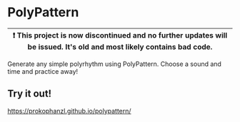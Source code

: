 # PolyPattern

| :exclamation: This project is now discontinued and no further updates will be issued. It's old and most likely contains bad code. |
| --------------------------------------------------------------------------------------------------------------------------------- |

Generate any simple polyrhythm using PolyPattern. Choose a sound and time and practice away!

## Try it out!

https://prokophanzl.github.io/polypattern/
